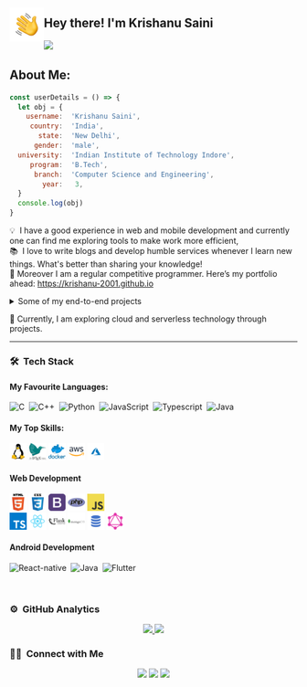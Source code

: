 <img alt="Night Coding" src="./assets/Hand%20Wave.gif" width='60' align="left"/><h2>Hey there! I'm Krishanu Saini</h2>

![](https://komarev.com/ghpvc/?username=krishanu-2001&color=dc143c)

## About Me:  
```javascript
const userDetails = () => {
  let obj = {
    username:  'Krishanu Saini',
     country:  'India',
       state:  'New Delhi',
      gender:  'male',
  university:  'Indian Institute of Technology Indore',
     program:  'B.Tech',
      branch:  'Computer Science and Engineering',
        year:   3,
  }
  console.log(obj)
}
```

💡 &nbsp;I have a good experience in web and mobile development and currently one can find me exploring tools to make work more efficient,  
📚 &nbsp;I love to write blogs and develop humble services whenever I learn new things. What's better than sharing your knowledge!  
:musical_score: Moreover I am a regular competitive programmer. Here’s my portfolio ahead:  https://krishanu-2001.github.io  

<details>
<summary>Some of my end-to-end projects  </summary>
<br>

Application | Website Link | Important Dates
------------ | ------------- | ------------
UMS - Website | http://softwarep012.pythonanywhere.com | Apr 2021 – May 2021
LIBRARY-MANAGER | http://g3dbms.pythonanywhere.com | Mar 2021 – Apr 2021
E-STORE HEROKU | https://estore-meanstack.herokuapp.com | Jun 2020 – Aug 2020
UNIVERSITY-MANAGER | https://krishdevtools.pythonanywhere.com | Aug 2020 – Nov 2020  
  
</details> 

🌱 Currently, I am exploring cloud and serverless technology through projects.

<hr />

### 🛠 &nbsp;Tech Stack 

#### My Favourite Languages:  

![C](https://img.shields.io/badge/-C-05122A?style=flat&logo=C&logoColor=A8B9CC)&nbsp;
![C++](https://img.shields.io/badge/-C++-05122A?style=flat&logo=C%2B%2B&logoColor=00599C)&nbsp;
![Python](https://img.shields.io/badge/-Python-05122A?style=flat&logo=python)&nbsp;
![JavaScript](https://img.shields.io/badge/-JavaScript-05122A?style=flat&logo=javascript)&nbsp;
![Typescript](https://img.shields.io/badge/-Typescript-05122A?style=flat&logo=Typescript)&nbsp;
![Java](https://img.shields.io/badge/-Java-05122A?style=flat&logo=Java&logoColor=ffc73b)&nbsp;

#### My Top Skills:  

<code><img height="30" src="https://raw.githubusercontent.com/github/explore/80688e429a7d4ef2fca1e82350fe8e3517d3494d/topics/linux/linux.png"></code>
<code><img height="30" src="https://raw.githubusercontent.com/github/explore/80688e429a7d4ef2fca1e82350fe8e3517d3494d/topics/latex/latex.png"></code>
<code><img height="30" src="https://raw.githubusercontent.com/github/explore/80688e429a7d4ef2fca1e82350fe8e3517d3494d/topics/docker/docker.png"></code>
<code><img height="30" src="https://raw.githubusercontent.com/github/explore/80688e429a7d4ef2fca1e82350fe8e3517d3494d/topics/aws/aws.png"></code>
<code><img height="30" src="https://raw.githubusercontent.com/github/explore/80688e429a7d4ef2fca1e82350fe8e3517d3494d/topics/azure/azure.png"></code>

#### Web Development  

<code><img height="30" src="https://raw.githubusercontent.com/github/explore/80688e429a7d4ef2fca1e82350fe8e3517d3494d/topics/html/html.png"></code>
<code><img height="30" src="https://raw.githubusercontent.com/github/explore/80688e429a7d4ef2fca1e82350fe8e3517d3494d/topics/css/css.png"></code>
<code><img height="30" src="https://raw.githubusercontent.com/github/explore/80688e429a7d4ef2fca1e82350fe8e3517d3494d/topics/bootstrap/bootstrap.png"></code>
<code><img height="30" src="https://raw.githubusercontent.com/github/explore/80688e429a7d4ef2fca1e82350fe8e3517d3494d/topics/php/php.png"></code>
<code><img height="30" src="https://raw.githubusercontent.com/github/explore/80688e429a7d4ef2fca1e82350fe8e3517d3494d/topics/javascript/javascript.png"></code>  
<code><img height="30" src="https://raw.githubusercontent.com/github/explore/80688e429a7d4ef2fca1e82350fe8e3517d3494d/topics/typescript/typescript.png"></code>
<code><img height="30" src="https://raw.githubusercontent.com/github/explore/80688e429a7d4ef2fca1e82350fe8e3517d3494d/topics/react/react.png"></code>
<code><img height="30" src="https://raw.githubusercontent.com/github/explore/80688e429a7d4ef2fca1e82350fe8e3517d3494d/topics/flask/flask.png"></code>
<code><img height="30" src="https://raw.githubusercontent.com/github/explore/80688e429a7d4ef2fca1e82350fe8e3517d3494d/topics/mongodb/mongodb.png"></code>
<code><img height="30" src="https://raw.githubusercontent.com/github/explore/80688e429a7d4ef2fca1e82350fe8e3517d3494d/topics/sql/sql.png"></code>
<code><img height="30" src="https://raw.githubusercontent.com/github/explore/80688e429a7d4ef2fca1e82350fe8e3517d3494d/topics/graphql/graphql.png"></code>

#### Android Development  
![React-native](https://img.shields.io/badge/-React-05122A?style=flat&logo=React)&nbsp;
![Java](https://img.shields.io/badge/-Java-05122A?style=flat&logo=Java&logoColor=ffc73b)&nbsp;
![Flutter](https://img.shields.io/badge/-Flutter-05122A?style=flat&logo=Flutter&logoColor=3bf5ff)&nbsp;


<br/>  

### ⚙️ &nbsp;GitHub Analytics

<p align="center">
<a href="https://github.com/krishanu-2001">
  <img height="180em" src="https://github-readme-stats-eight-theta.vercel.app/api?username=krishanu-2001&show_icons=true&theme=algolia&include_all_commits=true&count_private=true"/>
  <img height="180em" src="https://github-readme-stats.vercel.app/api/top-langs/?username=krishanu-2001&layout=compact&hide=html,jupyter%20notebook,vhdl"/>
</a>
</p>

### 🤝🏻 &nbsp;Connect with Me

<p align="center">
<a href="https://krishanu-2001.github.io"><img src="https://img.shields.io/badge/-krishanu2001.github.io-3423A6?style=flat&logo=Google-Chrome&logoColor=white"/></a>
<a href="https://www.linkedin.com/in/krishanu-saini/"><img src="https://img.shields.io/badge/-Krishanu%20Saini-0077B5?style=flat&logo=Linkedin&logoColor=white"/></a>
<a href="mailto:krishanu21saini@gmail.com"><img src="https://img.shields.io/badge/-krishanu21saini@gmail.com-D14836?style=flat&logo=Gmail&logoColor=white"/></a>
</p>

